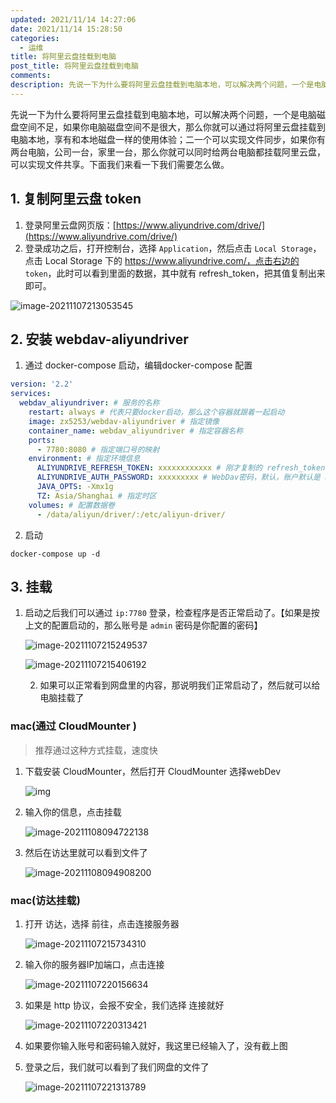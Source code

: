 ```yaml
---
updated: 2021/11/14 14:27:06
date: 2021/11/14 15:28:50
categories: 
  - 运维
title: 将阿里云盘挂载到电脑
post_title: 将阿里云盘挂载到电脑
comments: 
description: 先说一下为什么要将阿里云盘挂载到电脑本地，可以解决两个问题，一个是电脑磁盘空间不足，如果你电脑磁盘空间不是很大，那么你就可以通过将阿里云盘挂载到电脑本地，享有和本地磁盘一样的使用体验；二一个可以实现文件同步，如果你有两台电脑，公司一台，家里一台，那么你就可以同时给两台电脑都挂载阿里云盘，可以实现文件共享。下面我们来看一下我们需要怎么做。
---
```


先说一下为什么要将阿里云盘挂载到电脑本地，可以解决两个问题，一个是电脑磁盘空间不足，如果你电脑磁盘空间不是很大，那么你就可以通过将阿里云盘挂载到电脑本地，享有和本地磁盘一样的使用体验；二一个可以实现文件同步，如果你有两台电脑，公司一台，家里一台，那么你就可以同时给两台电脑都挂载阿里云盘，可以实现文件共享。下面我们来看一下我们需要怎么做。

## 1. 复制阿里云盘 token

1. 登录阿里云盘网页版：[https://www.aliyundrive.com/drive/](https://www.aliyundrive.com/drive/)
2. 登录成功之后，打开控制台，选择 `Application`，然后点击 `Local Storage`，点击 Local Storage 下的 https://www.aliyundrive.com/，点击右边的 `token`，此时可以看到里面的数据，其中就有 refresh_token，把其值复制出来即可。

![image-20211107213053545](https://static.jiabanmoyu.com/notes/image-20211107213053545.png)

## 2. 安装 webdav-aliyundriver

1. 通过 docker-compose 启动，编辑docker-compose 配置

```yml
version: '2.2'
services:
  webdav_aliyundriver: # 服务的名称
    restart: always # 代表只要docker启动，那么这个容器就跟着一起启动
    image: zx5253/webdav-aliyundriver # 指定镜像
    container_name: webdav_aliyundriver # 指定容器名称
    ports:
      - 7780:8080 # 指定端口号的映射
    environment: # 指定环境信息
      ALIYUNDRIVE_REFRESH_TOKEN: xxxxxxxxxxxx # 刚才复制的 refresh_token
      ALIYUNDRIVE_AUTH_PASSWORD: xxxxxxxxx # WebDav密码，默认，账户默认是 admin
      JAVA_OPTS: -Xmx1g
      TZ: Asia/Shanghai # 指定时区
    volumes: # 配置数据卷
      - /data/aliyun/driver/:/etc/aliyun-driver/
```

2. 启动

```
docker-compose up -d
```

## 3. 挂载

1. 启动之后我们可以通过 `ip:7780` 登录，检查程序是否正常启动了。【如果是按上文的配置启动的，那么账号是 `admin` 密码是你配置的密码】

   ![image-20211107215249537](https://static.jiabanmoyu.com/notes/image-20211107215249537.png)

   ![image-20211107215406192](https://static.jiabanmoyu.com/notes/image-20211107215406192.png)

   2. 如果可以正常看到网盘里的内容，那说明我们正常启动了，然后就可以给电脑挂载了

### mac(通过 CloudMounter )

> 推荐通过这种方式挂载，速度快

1. 下载安装 CloudMounter，然后打开 CloudMounter 选择webDev

   ![img](https://static.jiabanmoyu.com/notes/webp)

2. 输入你的信息，点击挂载

   ![image-20211108094722138](https://static.jiabanmoyu.com/notes/image-20211108094722138.png)

3. 然后在访达里就可以看到文件了

   ![image-20211108094908200](https://static.jiabanmoyu.com/notes/image-20211108094908200.png)

### mac(访达挂载)

   1. 打开 访达，选择 前往，点击连接服务器

      ![image-20211107215734310](https://static.jiabanmoyu.com/notes/image-20211107215734310.png)

2. 输入你的服务器IP加端口，点击连接

   ![image-20211107220156634](https://static.jiabanmoyu.com/notes/image-20211107220156634.png)

3. 如果是 http 协议，会报不安全，我们选择 连接就好

   ![image-20211107220313421](https://static.jiabanmoyu.com/notes/image-20211107220313421.png)

4. 如果要你输入账号和密码输入就好，我这里已经输入了，没有截上图

5. 登录之后，我们就可以看到了我们网盘的文件了

   ![image-20211107221313789](https://static.jiabanmoyu.com/notes/image-20211107221313789.png)
